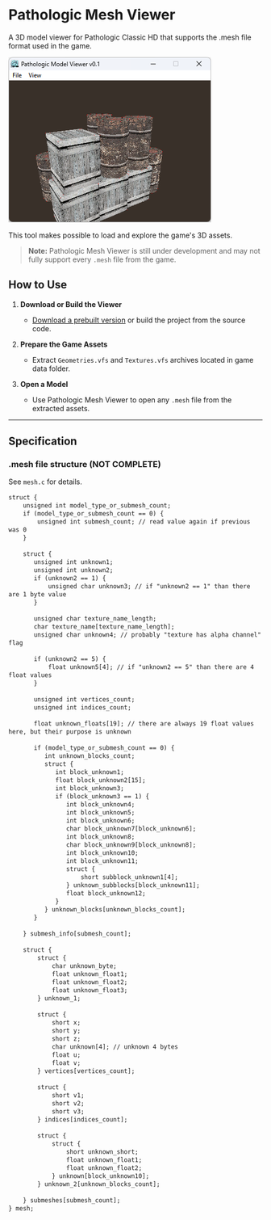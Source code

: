 # Pathologic Mesh Viewer

A 3D model viewer for Pathologic Classic HD that supports the .mesh file format used in the game.

<img src="screenshot.png" alt="Pathologic">

This tool makes possible to load and explore the game's 3D assets.

> **Note:** Pathologic Mesh Viewer is still under development and may not fully support every `.mesh` file from the game.

## How to Use

1. **Download or Build the Viewer**
    - [Download a prebuilt version](https://github.com/koshkokoshka/pathologic-mesh-viewer/releases) or build the project from the source code.

2. **Prepare the Game Assets**
    - Extract `Geometries.vfs` and `Textures.vfs` archives located in game data folder.

3. **Open a Model**
    - Use Pathologic Mesh Viewer to open any `.mesh` file from the extracted assets.

---

## Specification

### .mesh file structure (NOT COMPLETE)
See `mesh.c` for details.
```
struct {
    unsigned int model_type_or_submesh_count;
    if (model_type_or_submesh_count == 0) {
        unsigned int submesh_count; // read value again if previous was 0
    }
    
    struct {
       unsigned int unknown1;
       unsigned int unknown2;
       if (unknown2 == 1) {
           unsigned char unknown3; // if "unknown2 == 1" than there are 1 byte value
       }
       
       unsigned char texture_name_length;
       char texture_name[texture_name_length];
       unsigned char unknown4; // probably "texture has alpha channel" flag
       
       if (unknown2 == 5) {
           float unknown5[4]; // if "unknown2 == 5" than there are 4 float values
       }

       unsigned int vertices_count;
       unsigned int indices_count;

       float unknown_floats[19]; // there are always 19 float values here, but their purpose is unknown
   
       if (model_type_or_submesh_count == 0) {
          int unknown_blocks_count;
          struct {
             int block_unknown1;
             float block_unknown2[15];
             int block_unknown3;
             if (block_unknown3 == 1) {
                int block_unknown4;
                int block_unknown5;
                int block_unknown6;
                char block_unknown7[block_unknown6];
                int block_unknown8;
                char block_unknown9[block_unknown8];
                int block_unknown10;
                int block_unknown11;
                struct {
                    short subblock_unknown1[4];
                } unknown_subblocks[block_unknown11];
                float block_unknown12;
             }
          } unknown_blocks[unknown_blocks_count];
       }

    } submesh_info[submesh_count];

    struct {
        struct {
            char unknown_byte;
            float unknown_float1;
            float unknown_float2;
            float unknown_float3;
        } unknown_1;

        struct {
            short x;
            short y;
            short z;
            char unknown[4]; // unknown 4 bytes
            float u;
            float v;
        } vertices[vertices_count];

        struct {
            short v1;
            short v2;
            short v3;
        } indices[indices_count];

        struct {
            struct {
                short unknown_short;
                float unknown_float1;
                float unknown_float2;
            } unknown[block_unknown10];
        } unknown_2[unknown_blocks_count];

    } submeshes[submesh_count];
} mesh;
```

